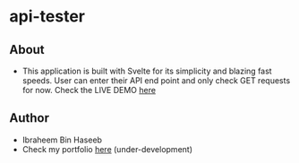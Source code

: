 # api-tester

## About

- This application is built with Svelte for its simplicity and blazing fast speeds. User can enter their API end point and only check GET requests for now. Check the LIVE DEMO [here](https://api-tester-snowy.vercel.app/)

## Author

- Ibraheem Bin Haseeb
- Check my portfolio [here](https://ibraheem-port.netlify.app) (under-development)
